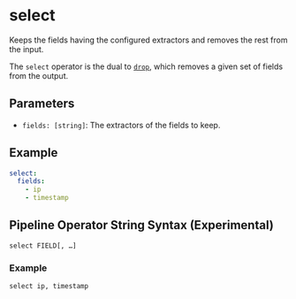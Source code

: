 # select

Keeps the fields having the configured extractors and removes the rest from the
input.

The `select` operator is the dual to [`drop`](drop), which removes a given set
of fields from the output.

## Parameters

- `fields: [string]`: The extractors of the fields to keep.

## Example

```yaml
select:
  fields:
    - ip
    - timestamp
```

## Pipeline Operator String Syntax (Experimental)

```
select FIELD[, …]
```
### Example
```
select ip, timestamp
```
